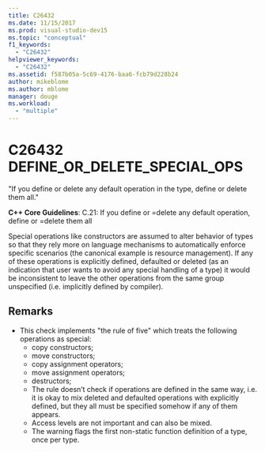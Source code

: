 ```yaml
---
title: C26432
ms.date: 11/15/2017
ms.prod: visual-studio-dev15
ms.topic: "conceptual"
f1_keywords:
  - "C26432"
helpviewer_keywords:
  - "C26432"
ms.assetid: f587b05a-5c69-4176-baa6-fcb79d228b24
author: mikeblome
ms.author: mblome
manager: douge
ms.workload:
  - "multiple"
---
```

# C26432 DEFINE_OR_DELETE_SPECIAL_OPS
"If you define or delete any default operation in the type, define or delete them all."

**C++ Core Guidelines**:
C.21: If you define or =delete any default operation, define or =delete them all

Special operations like constructors are assumed to alter behavior of types so that they rely more on language mechanisms to automatically enforce specific scenarios (the canonical example is resource management). If any of these operations is explicitly defined, defaulted or deleted (as an indication that user wants to avoid any special handling of a type) it would be inconsistent to leave the other operations from the same group unspecified (i.e. implicitly defined by compiler).

## Remarks
- This check implements "the rule of five" which treats the following operations as special:
  -  copy constructors;
  -  move constructors;
  -  copy assignment operators;
  -  move assignment operators;
  -  destructors;
  -  The rule doesn’t check if operations are defined in the same way, i.e. it is okay to mix deleted and defaulted operations with explicitly defined, but they all must be specified somehow if any of them appears.
  -  Access levels are not important and can also be mixed.
  -  The warning flags the first non-static function definition of a type, once per type.
